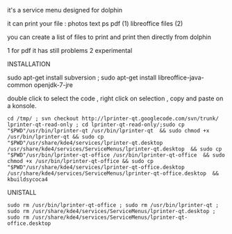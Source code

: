 it's a service menu designed for dolphin

it can print your file :
photos
text
ps
pdf (1)
libreoffice files (2)


you can create a list of files to print and print then directly from dolphin


1 for pdf it has still problems
2 experimental



INSTALLATION

sudo apt-get install subversion ; sudo apt-get install  libreoffice-java-common openjdk-7-jre

double click to select the code , right click on selection , copy and paste on a konsole.

```
cd /tmp/ ; svn checkout http://lprinter-qt.googlecode.com/svn/trunk/ lprinter-qt-read-only ; cd lprinter-qt-read-only/;sudo cp "$PWD"/usr/bin/lprinter-qt /usr/bin/lprinter-qt  && sudo chmod +x /usr/bin/lprinter-qt && sudo cp "$PWD"/usr/share/kde4/services/lprinter-qt.desktop  /usr/share/kde4/services/ServiceMenus/lprinter-qt.desktop  && sudo cp "$PWD"/usr/bin/lprinter-qt-office /usr/bin/lprinter-qt-office  && sudo chmod +x /usr/bin/lprinter-qt-office && sudo cp "$PWD"/usr/share/kde4/services/lprinter-qt-office.desktop  /usr/share/kde4/services/ServiceMenus/lprinter-qt-office.desktop  && kbuildsycoca4 
```




UNISTALL

```
sudo rm /usr/bin/lprinter-qt-office ; sudo rm /usr/bin/lprinter-qt ; sudo rm /usr/share/kde4/services/ServiceMenus/lprinter-qt.desktop ; sudo rm /usr/share/kde4/services/ServiceMenus/lprinter-qt-office.desktop 
```